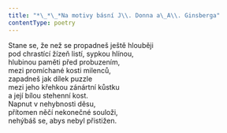 ```yaml
---
title: "*\_*\_*Na motivy básní J\\. Donna a\_A\\. Ginsberga"
contentType: poetry
---
```


<section>

Stane se, že než se propadneš ještě hlouběji  
pod chrastící žízeň listí, sypkou hlínou,  
hlubinou paměti před probuzením,  
mezi promíchané kosti milenců,  
zapadneš jak dílek puzzle  
mezi jeho křehkou zánártní kůstku  
a její bílou stehenní kost.  
Napnut v nehybnosti děsu,  
přítomen něčí nekonečné souloži,  
nehýbáš se, abys nebyl přistižen.

</section>
